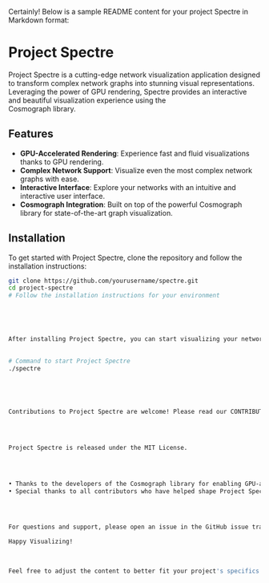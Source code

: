 Certainly! Below is a sample README content for your project Spectre in Markdown format:                                                                                                                                                                                          

                                                                                                                                                                                                                                                                                  
 # Project Spectre                                                                                                                                                                                                                                                                
                                                                                                                                                                                                                                                                                  
 Project Spectre is a cutting-edge network visualization application designed to transform complex network graphs into stunning visual representations. Leveraging the power of GPU rendering, Spectre provides an interactive and beautiful visualization experience using the   
 Cosmograph library.                                                                                                                                                                                                                                                              
                                                                                                                                                                                                                                                                                  
 ## Features                                                                                                                                                                                                                                                                      
                                                                                                                                                                                                                                                                                  
 - **GPU-Accelerated Rendering**: Experience fast and fluid visualizations thanks to GPU rendering.                                                                                                                                                                               
 - **Complex Network Support**: Visualize even the most complex network graphs with ease.                                                                                                                                                                                         
 - **Interactive Interface**: Explore your networks with an intuitive and interactive user interface.                                                                                                                                                                             
 - **Cosmograph Integration**: Built on top of the powerful Cosmograph library for state-of-the-art graph visualization.                                                                                                                                                          
                                                                                                                                                                                                                                                                                  
 ## Installation                                                                                                                                                                                                                                                                  
                                                                                                                                                                                                                                                                                  
 To get started with Project Spectre, clone the repository and follow the installation instructions:                                                                                                                                                                              
                                                                                                                                                                                                                                                                                  
 ```bash                                                                                                                                                                                                                                                                          
 git clone https://github.com/yourusername/spectre.git                                                                                                                                                                                                                    
 cd project-spectre                                                                                                                                                                                                                                                               
 # Follow the installation instructions for your environment                                                                                                                                                                                                                      
                                                                                                                                                                                                                                                                                  


                                                                                                                                      Usage                                                                                                                                       

After installing Project Spectre, you can start visualizing your network graphs by running:                                                                                                                                                                                       

                                                                                                                                                                                                                                                                                  
 # Command to start Project Spectre                                                                                                                                                                                                                                               
 ./spectre                                                                                                                                                                                                                                                                        
                                                                                                                                                                                                                                                                                  


                                                                                                                                   Contributing                                                                                                                                   

Contributions to Project Spectre are welcome! Please read our CONTRIBUTING.md for guidelines on how to make a contribution.                                                                                                                                                       


                                                                                                                                     License                                                                                                                                      

Project Spectre is released under the MIT License.                                                                                                                                                                                                                                


                                                                                                                                 Acknowledgments                                                                                                                                  

 • Thanks to the developers of the Cosmograph library for enabling GPU-accelerated graph visualizations.                                                                                                                                                                          
 • Special thanks to all contributors who have helped shape Project Spectre.                                                                                                                                                                                                      


                                                                                                                                     Contact                                                                                                                                      

For questions and support, please open an issue in the GitHub issue tracker for Project Spectre.                                                                                                                                                                                  

Happy Visualizing!                                                                                                                                                                                                                                                                

                                                                                                                                                                                                                                                                                  
                                                                                                                                                                                                                                                                                  
 Feel free to adjust the content to better fit your project's specifics and repository structure.                                                                                                                                                                                 
                                                                                                                                                                                                                                                                                  

